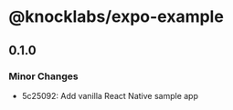 # @knocklabs/expo-example

## 0.1.0

### Minor Changes

- 5c25092: Add vanilla React Native sample app
